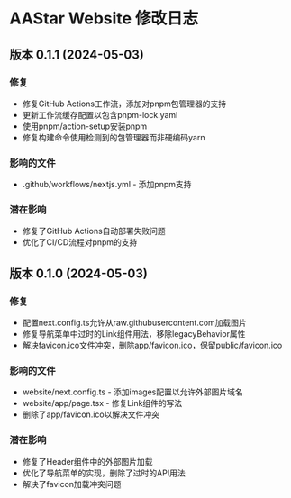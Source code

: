 # AAStar Website 修改日志

## 版本 0.1.1 (2024-05-03)

### 修复
- 修复GitHub Actions工作流，添加对pnpm包管理器的支持
- 更新工作流缓存配置以包含pnpm-lock.yaml
- 使用pnpm/action-setup安装pnpm
- 修复构建命令使用检测到的包管理器而非硬编码yarn

### 影响的文件
- .github/workflows/nextjs.yml - 添加pnpm支持

### 潜在影响
- 修复了GitHub Actions自动部署失败问题
- 优化了CI/CD流程对pnpm的支持

## 版本 0.1.0 (2024-05-03)

### 修复
- 配置next.config.ts允许从raw.githubusercontent.com加载图片
- 修复导航菜单中过时的Link组件用法，移除legacyBehavior属性
- 解决favicon.ico文件冲突，删除app/favicon.ico，保留public/favicon.ico

### 影响的文件
- website/next.config.ts - 添加images配置以允许外部图片域名
- website/app/page.tsx - 修复Link组件的写法
- 删除了app/favicon.ico以解决文件冲突

### 潜在影响
- 修复了Header组件中的外部图片加载
- 优化了导航菜单的实现，删除了过时的API用法
- 解决了favicon加载冲突问题 